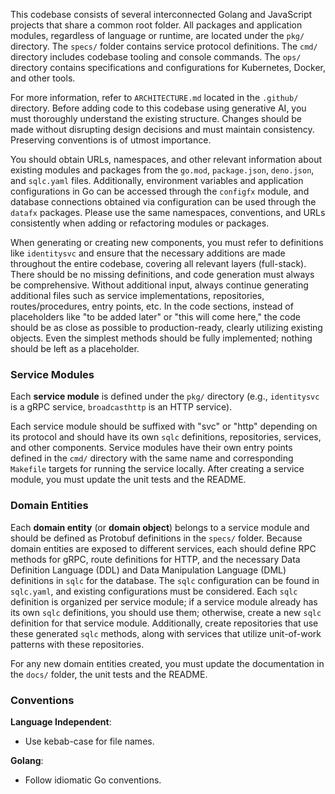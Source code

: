 This codebase consists of several interconnected Golang and JavaScript projects that share a common root folder. All packages and application modules, regardless of language or runtime, are located under the `pkg/` directory. The `specs/` folder contains service protocol definitions. The `cmd/` directory includes codebase tooling and console commands. The `ops/` directory contains specifications and configurations for Kubernetes, Docker, and other tools.

For more information, refer to `ARCHITECTURE.md` located in the `.github/` directory. Before adding code to this codebase using generative AI, you must thoroughly understand the existing structure. Changes should be made without disrupting design decisions and must maintain consistency. Preserving conventions is of utmost importance.

You should obtain URLs, namespaces, and other relevant information about existing modules and packages from the `go.mod`, `package.json`, `deno.json`, and `sqlc.yaml` files. Additionally, environment variables and application configurations in Go can be accessed through the `configfx` module, and database connections obtained via configuration can be used through the `datafx` packages. Please use the same namespaces, conventions, and URLs consistently when adding or refactoring modules or packages.

When generating or creating new components, you must refer to definitions like `identitysvc` and ensure that the necessary additions are made throughout the entire codebase, covering all relevant layers (full-stack). There should be no missing definitions, and code generation must always be comprehensive. Without additional input, always continue generating additional files such as service implementations, repositories, routes/procedures, entry points, etc. In the code sections, instead of placeholders like "to be added later" or "this will come here," the code should be as close as possible to production-ready, clearly utilizing existing objects. Even the simplest methods should be fully implemented; nothing should be left as a placeholder.

### Service Modules

Each **service module** is defined under the `pkg/` directory (e.g., `identitysvc` is a gRPC service, `broadcasthttp` is an HTTP service).

Each service module should be suffixed with "svc" or "http" depending on its protocol and should have its own `sqlc` definitions, repositories, services, and other components. Service modules have their own entry points defined in the `cmd/` directory with the same name and corresponding `Makefile` targets for running the service locally. After creating a service module, you must update the unit tests and the README.

### Domain Entities

Each **domain entity** (or **domain object**) belongs to a service module and should be defined as Protobuf definitions in the `specs/` folder. Because domain entities are exposed to different services, each should define RPC methods for gRPC, route definitions for HTTP, and the necessary Data Definition Language (DDL) and Data Manipulation Language (DML) definitions in `sqlc` for the database. The `sqlc` configuration can be found in `sqlc.yaml`, and existing configurations must be considered. Each `sqlc` definition is organized per service module; if a service module already has its own `sqlc` definitions, you should use them; otherwise, create a new `sqlc` definition for that service module. Additionally, create repositories that use these generated `sqlc` methods, along with services that utilize unit-of-work patterns with these repositories.

For any new domain entities created, you must update the documentation in the `docs/` folder, the unit tests and the README.

### Conventions

**Language Independent**:
- Use kebab-case for file names.

**Golang**:
- Follow idiomatic Go conventions.
